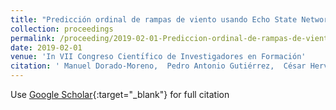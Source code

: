 ```yaml
---
title: "Predicción ordinal de rampas de viento usando Echo State Networks de complejidad reducida"
collection: proceedings
permalink: /proceeding/2019-02-01-Prediccion-ordinal-de-rampas-de-viento-usando-Echo-State-Networks-de-complejidad-reducida
date: 2019-02-01
venue: 'In VII Congreso Cientı́fico de Investigadores en Formación'
citation: ' Manuel Dorado-Moreno,  Pedro Antonio Gutiérrez,  César Hervás-Martínez, &quot;Predicción ordinal de rampas de viento usando Echo State Networks de complejidad reducida.&quot; In VII Congreso Cientı́fico de Investigadores en Formación, Creando Redes Doctorales Vol. VII: &amp;apos;Investiga y Comunica&amp;apos;, Vol.III, 2019, Córdoba, Spain, pp.629--632.'
---
```

Use [Google Scholar](https://scholar.google.com/scholar?q=Prediccion+ordinal+de+rampas+de+viento+usando+Echo+State+Networks+de+complejidad+reducida){:target="_blank"} for full citation